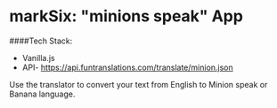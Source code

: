 <h1>markSix: "minions speak" App</h1> 
####Tech Stack:

- Vanilla.js
- API- https://api.funtranslations.com/translate/minion.json

<p>Use the translator to convert your text from English to Minion speak or Banana language.</p>